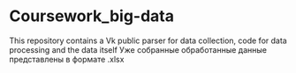 # Coursework_big-data
This repository contains a Vk public parser for data collection, code for data processing and the data itself
Уже собранные обработанные данные представлены в формате .xlsx
